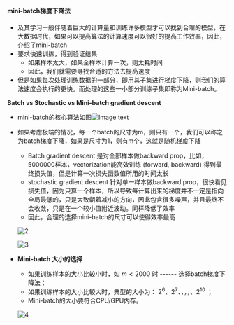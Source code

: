 #### **mini-batch梯度下降法**

- 及其学习一般伴随着巨大的计算量和训练许多模型才可以找到合理的模型，在大数据时代，如果可以提高算法的计算速度可以很好的提高工作效率，因此，介绍了mini-batch
- 要求快速训练，得到验证结果
  - 如果样本太大，如果全样本计算一次，则太耗时间
  - 因此，我们就需要寻找合适的方法去提高速度
- 但是如果每次处理训练数据的一部分，即用其子集进行梯度下降，则我们的算法速度会执行的更快。而处理的这些一小部分训练子集即称为Mini-batch。

**Batch vs Stochastic vs Mini-batch gradient descent** 

- mini-batch的核心算法如图![Image text](https://github.com/yinjw1995/neural_network/raw/master/note_pictures\1.jpg)

- 如果考虑极端的情况，每一个batch的尺寸为m，则只有一个，我们可以称之为batch梯度下降，如果是尺寸为1，则有m个，这就是随机梯度下降

  - Batch gradient descent 是对全部样本做backward prop，比如，5000000样本，vectorization能高效训练 (forward, backward) 得到最终损失值，但是计算一次损失函数值所用的时间太长
  - stochastic gradient descent 针对单一样本做backward prop，很快看见损失值，因为只算一个样本，所以导致每计算出来的梯度并不一定是指向全局最低的，只是大致朝着减小的方向，因此包含很多噪声，并且最终不会收敛，只是在一个较小值附近波动。同样降低了效率
  - 因此，合理的选择mini-batch的尺寸可以使得效率最高

  ![2](https://github.com/yinjw1995/neural_network/raw/master/note_pictures\2.png)

  ![3](https://github.com/yinjw1995/neural_network/raw/master/note_pictures\3.png)

- **Mini-batch 大小的选择**

  - 如果训练样本的大小比较小时，如 $m<2000$ 时 ------ 选择batch梯度下降法；
  - 如果训练样本的大小比较大时，典型的大小为： $2^6、2^7、，，，、2^{10}$ ；
  - Mini-batch的大小要符合CPU/GPU内存。

  ![4](https://github.com/yinjw1995/neural_network/raw/master/note_pictures\4.png)

  ​
